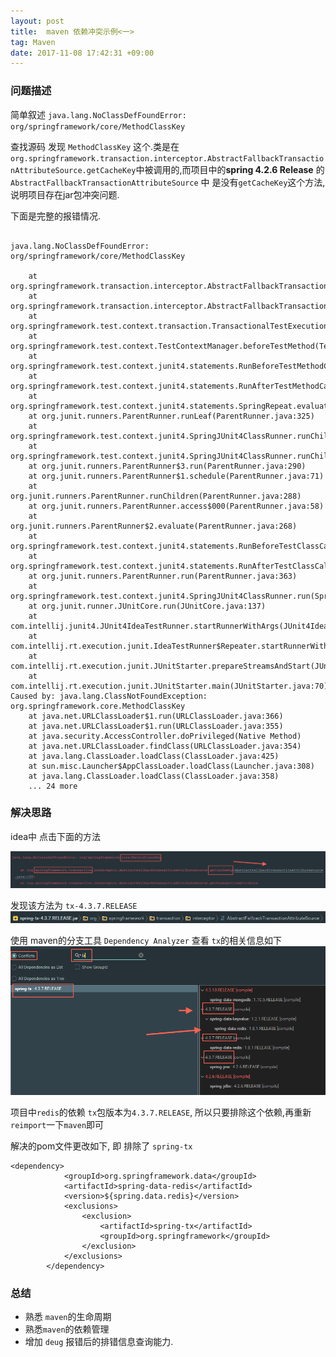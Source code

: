 ```yaml
---
layout: post
title:  maven 依赖冲突示例<一>
tag: Maven
date: 2017-11-08 17:42:31 +09:00
---
```



### 问题描述

简单叙述 `java.lang.NoClassDefFoundError: org/springframework/core/MethodClassKey`

查找源码 发现 `MethodClassKey` 这个.类是在`org.springframework.transaction.interceptor.AbstractFallbackTransactionAttributeSource.getCacheKey`中被调用的,而项目中的**spring 4.2.6 Release** 的 `AbstractFallbackTransactionAttributeSource` 中 是没有`getCacheKey`这个方法, 说明项目存在jar包冲突问题. 

下面是完整的报错情况. 

```

java.lang.NoClassDefFoundError: org/springframework/core/MethodClassKey

	at org.springframework.transaction.interceptor.AbstractFallbackTransactionAttributeSource.getCacheKey(AbstractFallbackTransactionAttributeSource.java:133)
	at org.springframework.transaction.interceptor.AbstractFallbackTransactionAttributeSource.getTransactionAttribute(AbstractFallbackTransactionAttributeSource.java:91)
	at org.springframework.test.context.transaction.TransactionalTestExecutionListener.beforeTestMethod(TransactionalTestExecutionListener.java:173)
	at org.springframework.test.context.TestContextManager.beforeTestMethod(TestContextManager.java:265)
	at org.springframework.test.context.junit4.statements.RunBeforeTestMethodCallbacks.evaluate(RunBeforeTestMethodCallbacks.java:74)
	at org.springframework.test.context.junit4.statements.RunAfterTestMethodCallbacks.evaluate(RunAfterTestMethodCallbacks.java:86)
	at org.springframework.test.context.junit4.statements.SpringRepeat.evaluate(SpringRepeat.java:84)
	at org.junit.runners.ParentRunner.runLeaf(ParentRunner.java:325)
	at org.springframework.test.context.junit4.SpringJUnit4ClassRunner.runChild(SpringJUnit4ClassRunner.java:254)
	at org.springframework.test.context.junit4.SpringJUnit4ClassRunner.runChild(SpringJUnit4ClassRunner.java:89)
	at org.junit.runners.ParentRunner$3.run(ParentRunner.java:290)
	at org.junit.runners.ParentRunner$1.schedule(ParentRunner.java:71)
	at org.junit.runners.ParentRunner.runChildren(ParentRunner.java:288)
	at org.junit.runners.ParentRunner.access$000(ParentRunner.java:58)
	at org.junit.runners.ParentRunner$2.evaluate(ParentRunner.java:268)
	at org.springframework.test.context.junit4.statements.RunBeforeTestClassCallbacks.evaluate(RunBeforeTestClassCallbacks.java:61)
	at org.springframework.test.context.junit4.statements.RunAfterTestClassCallbacks.evaluate(RunAfterTestClassCallbacks.java:70)
	at org.junit.runners.ParentRunner.run(ParentRunner.java:363)
	at org.springframework.test.context.junit4.SpringJUnit4ClassRunner.run(SpringJUnit4ClassRunner.java:193)
	at org.junit.runner.JUnitCore.run(JUnitCore.java:137)
	at com.intellij.junit4.JUnit4IdeaTestRunner.startRunnerWithArgs(JUnit4IdeaTestRunner.java:68)
	at com.intellij.rt.execution.junit.IdeaTestRunner$Repeater.startRunnerWithArgs(IdeaTestRunner.java:47)
	at com.intellij.rt.execution.junit.JUnitStarter.prepareStreamsAndStart(JUnitStarter.java:242)
	at com.intellij.rt.execution.junit.JUnitStarter.main(JUnitStarter.java:70)
Caused by: java.lang.ClassNotFoundException: org.springframework.core.MethodClassKey
	at java.net.URLClassLoader$1.run(URLClassLoader.java:366)
	at java.net.URLClassLoader$1.run(URLClassLoader.java:355)
	at java.security.AccessController.doPrivileged(Native Method)
	at java.net.URLClassLoader.findClass(URLClassLoader.java:354)
	at java.lang.ClassLoader.loadClass(ClassLoader.java:425)
	at sun.misc.Launcher$AppClassLoader.loadClass(Launcher.java:308)
	at java.lang.ClassLoader.loadClass(ClassLoader.java:358)
	... 24 more

```


### 解决思路 

idea中 点击下面的方法

![maven-conflict-01](/assets/post/maven-conflict-01.png)

发现该方法为 `tx-4.3.7.RELEASE`
![maven-conflict-02](/assets/post/maven-conflict-02.png)


使用 maven的分支工具 `Dependency Analyzer` 查看 `tx`的相关信息如下
![maven-conflict-03](/assets/post/maven-conflict-03.png)


项目中`redis`的依赖 `tx`包版本为`4.3.7.RELEASE`, 所以只要排除这个依赖,再重新`reimport`一下`maven`即可


解决的pom文件更改如下, 即 排除了 `spring-tx`

```
<dependency>
			<groupId>org.springframework.data</groupId>
			<artifactId>spring-data-redis</artifactId>
			<version>${spring.data.redis}</version>
			<exclusions>
				<exclusion>
					<artifactId>spring-tx</artifactId>
					<groupId>org.springframework</groupId>
				</exclusion>
			</exclusions>
		</dependency>
```

### 总结

* 熟悉 `maven`的生命周期
* 熟悉`maven`的依赖管理
* 增加 `deug` 报错后的排错信息查询能力. 





